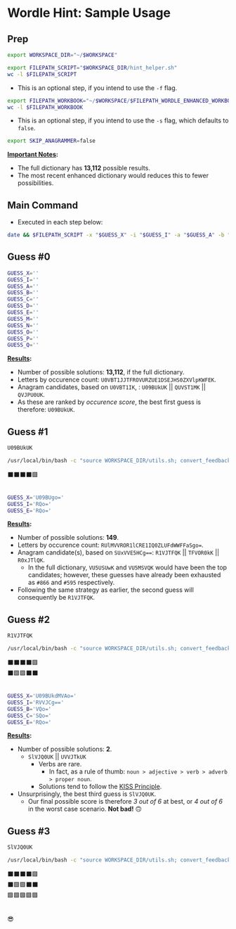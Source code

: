 # Wordle Hint: Sample Usage

## Prep
```sh
export WORKSPACE_DIR="~/$WORKSPACE"

export FILEPATH_SCRIPT="$WORKSPACE_DIR/hint_helper.sh"
wc -l $FILEPATH_SCRIPT
```

* This is an optional step, if you intend to use the `-f` flag.
```sh
export FILEPATH_WORKBOOK="~/$WORKSPACE/$FILEPATH_WORDLE_ENHANCED_WORKBOOK"
wc -l $FILEPATH_WORKBOOK
```

* This is an optional step, if you intend to use the `-s` flag, which defaults to `false`.
```sh
export SKIP_ANAGRAMMER=false
```

<b><u>Important Notes</u>:</b><br>
* The full dictionary has **13,112** possible results.
* The most recent enhanced dictionary would reduces this to fewer possibilities.



## Main Command
* Executed in each step below:
```sh
date && $FILEPATH_SCRIPT -x "$GUESS_X" -i "$GUESS_I" -a "$GUESS_A" -b "$GUESS_B" -c "$GUESS_C" -d "$GUESS_D" -e "$GUESS_E" -m "$GUESS_M" -n "$GUESS_N" -o "$GUESS_O" -p "$GUESS_P" -q "$GUESS_Q" -f "$FILEPATH_WORKBOOK" -s "$SKIP_ANAGRAMMER"
```


## Guess \#0
```sh
GUESS_X=''
GUESS_I=''
GUESS_A=''
GUESS_B=''
GUESS_C=''
GUESS_D=''
GUESS_E=''
GUESS_M=''
GUESS_N=''
GUESS_O=''
GUESS_P=''
GUESS_Q=''
```

<b><u>Results</u>:</b><br>
* Number of possible solutions: **13,112**, if the full dictionary.
* Letters by occurence count: `U0VBT1JJTFROVURZUE1DSEJHS0ZXVlpKWFEK`.
* Anagram candidates, based on `U0VBT1IK`, : `U09BUkUK` || `QUVST1MK` || `QVJPU0UK`.
* As these are ranked by _occurence score_, the best first guess is therefore: `U09BUkUK`.



## Guess \#1
```sh
U09BUkUK

/usr/local/bin/bash -c "source WORKSPACE_DIR/utils.sh; convert_feedback 'BBBBG'"
```

⬛⬛⬛⬛🟩<br><br>

```sh
GUESS_X='U09BUgo='
GUESS_I='RQo='
GUESS_E='RQo='
```

<b><u>Results</u>:</b><br>
* Number of possible solutions: **149**.
* Letters by occurence count: `RUlMVVROR1lCRE1IQ0ZLUFdWWFFaSgo=`.
* Anagram candidate(s), based on `SUxVVE5HCg==`: `R1VJTFQK` || `TFVOR0kK` || `R0xJTlQK`.
  - In the full dictionary, `VU5USUwK` and `VU5MSVQK` would have been the top candidates; however, these guesses have already been exhausted as `#866` and `#595` respectively.
* Following the same strategy as earlier, the second guess will consequently be `R1VJTFQK`.



## Guess \#2
```sh
R1VJTFQK

/usr/local/bin/bash -c "source WORKSPACE_DIR/utils.sh; convert_feedback 'BGGBB'"
```

⬛⬛⬛⬛🟩<br>
⬛🟩🟩⬛⬛<br><br>

```sh
GUESS_X='U09BUkdMVAo='
GUESS_I='RVVJCg=='
GUESS_B='VQo='
GUESS_C='SQo='
GUESS_E='RQo='
```

<b><u>Results</u>:</b><br>
* Number of possible solutions: **2**.
  - `SlVJQ0UK` || `UVVJTkUK`
    - Verbs are rare.
      - In fact, as a rule of thumb: `noun > adjective > verb > adverb > proper noun`.
    - Solutions tend to follow the [KISS Principle](https://www.techopedia.com/definition/20262/keep-it-simple-stupid-principle-kiss-principle).
* Unsurprisingly, the best third guess is `SlVJQ0UK`.
  - Our final possible score is therefore _3 out of 6_ at best, or _4 out of 6_ in the worst case scenario. **Not bad!** 🙃


## Guess \#3
```sh
SlVJQ0UK

/usr/local/bin/bash -c "source WORKSPACE_DIR/utils.sh; convert_feedback 'GGGGG'"
```

⬛⬛⬛⬛🟩<br>
⬛🟩🟩⬛⬛<br>
🟩🟩🟩🟩🟩<br><br>



😎
